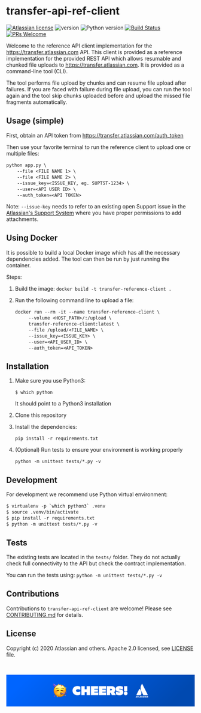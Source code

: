 # transfer-api-ref-client

[![Atlassian license](https://img.shields.io/badge/license-Apache%202.0-blue.svg?style=flat-square)](LICENSE) ![version](https://img.shields.io/badge/version-0.1-blue.svg?style=flat-square) ![Python version](https://img.shields.io/badge/Python-3.3.7-blue.svg?style=flat-square) [![Build Status](https://img.shields.io/travis/stricter/stricter/master?style=flat-square)](https://travis-ci.org/stricter/stricter) [![PRs Welcome](https://img.shields.io/badge/PRs-welcome-brightgreen.svg?style=flat-square)](CONTRIBUTING.md)

Welcome to the reference API client implementation for the https://transfer.atlassian.com API. This client is provided as a reference implementation for the provided REST API which allows resumable and chunked file uploads to https://transfer.atlassian.com. It is provided as a command-line tool (CLI).

The tool performs file upload by chunks and can resume file upload after failures. If you are faced with failure during file upload, you can run the tool again and the tool skip chunks uploaded before and upload the missed file fragments automatically.

## Usage (simple)

First, obtain an API token from https://transfer.atlassian.com/auth_token

Then use your favorite terminal to run the reference client to upload one or multiple files:

```
python app.py \
    --file <FILE NAME 1> \
    --file <FILE NAME 2> \
    --issue_key=<ISSUE_KEY, eg. SUPTST-1234> \
    --user=<API USER ID> \
    --auth_token=<API TOKEN>
```
Note: `--issue-key` needs to refer to an existing open Support issue in the [Atlassian's Support System](https://support.atlassian.com) where you have proper permissions to add attachments.

## Using Docker

It is possible to build a local Docker image which has all the necessary dependencies added. The tool can then be run by just running the container.

Steps:

1. Build the image: `docker build -t transfer-reference-client .`
1. Run the following command line to upload a file:

       docker run --rm -it --name transfer-reference-client \
            --volume <HOST_PATH>/:/upload \
            transfer-reference-client:latest \
            --file /upload/<FILE_NAME> \
            --issue_key=<ISSUE_KEY> \
            --user=<API_USER_ID> \
            --auth_token=<API_TOKEN>

## Installation

1. Make sure you use Python3:

       $ which python 
    It should point to a Python3 installation

1. Clone this repository
1. Install the dependencies:

       pip install -r requirements.txt
1. (Optional) Run tests to ensure your environment is working properly

       python -m unittest tests/*.py -v

## Development

For development we recommend use Python virtual environment:

```
$ virtualenv -p `which python3` .venv
$ source .venv/bin/activate
$ pip install -r requirements.txt
$ python -m unittest tests/*.py -v
```

## Tests

The existing tests are located in the `tests/`  folder. They do not actually check full connectivity to the API but check the contract implementation.

You can run the tests using: `python -m unittest tests/*.py -v`

## Contributions

Contributions to `transfer-api-ref-client` are welcome! Please see [CONTRIBUTING.md](CONTRIBUTING.md) for details. 

## License

Copyright (c) 2020 Atlassian and others.
Apache 2.0 licensed, see [LICENSE](LICENSE) file.

<br/> 

[![With â¤ï¸ from Atlassian](https://raw.githubusercontent.com/atlassian-internal/oss-assets/master/banner-cheers.png)](https://www.atlassian.com)

